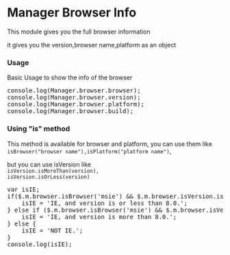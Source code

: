 <h1>Manager Browser Info</h1>
<p>This module gives you the full browser information</p>
<p>it gives you the version,browser name,platform as an object</p>

<h3>Usage</h3>
<p>Basic Usage to show the info of the browser</p>
<pre class="mngr-code jsHigh">
console.log(Manager.browser.browser);
console.log(Manager.browser.version);
console.log(Manager.browser.platform);
console.log(Manager.browser.build);
</pre> 

<h3>Using "is" method</h3>
<p>This method is available for browser and platform, you can use them like <code>isBrowser("browser name"),isPlatform("platform name")</code>,</p> but you can use isVersion like <br><code>isVersion.isMoreThan(version),<br>isVersion.isOrLess(version)</code></p>
<pre class="mngr-code jsHigh">
var isIE;
if($.m.browser.isBrowser('msie') && $.m.browser.isVersion.isOrLess(8)){
	isIE = 'IE, and version is or less than 8.0.';
} else if ($.m.browser.isBrowser('msie') && $.m.browser.isVersion.isMoreThan(8)) {
	isIE = 'IE, and version is more than 8.0.';
} else {
	isIE = 'NOT IE.';
}
console.log(isIE);
</pre>
